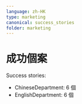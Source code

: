 ```yaml
---
language: zh-HK
type: marketing
canonical: success_stories
folder: marketing
---
```

# 成功個案

Success stories:
- ChineseDepartment: 6 個
- EnglishDepartment: 6 個
